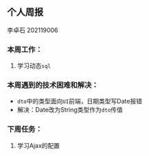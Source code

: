 ## 个人周报

李卓石 202119006

### 本周工作：

1. 学习动态`sql`

### 本周遇到的技术困难和解决：

- `dto`中的类型面向`UI`前端，日期类型写Date报错
- 解决：Date改为String类型作为`dto`传值

### 下周任务：

1. 学习Ajax的配置

